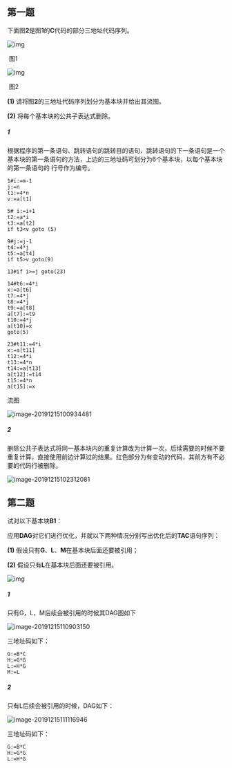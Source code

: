 ## 第一题

下面图**2**是图**1**的**C**代码的部分三地址代码序列。

![img](Untitled.assets/19A77BAF229307CD75B0512DD6A8B6D4.png)

​                           图1

![img](Untitled.assets/7B25A11407FD65EA8BD3C31275B31AAD.jpg)

​                            图2 

**(1)** 请将图**2**的三地址代码序列划分为基本块并给出其流图。

**(2)** 将每个基本块的公共子表达式删除。

##### 1

根据程序的第一条语句、跳转语句的跳转目的语句、跳转语句的下一条语句是一个基本块的第一条语句的方法，上边的三地址码可划分为6个基本块，以每个基本块的第一条语句的 行号作为编号。

```
1#i:=m-1
j:=n
t1:=4*n
v:=a[t1]

5# i:=i+1
t2:=a*i
t3:=a[t2]
if t3<v goto (5)

9#j:=j-1
t4:=4*j
t5:=a[t4]
if t5>v goto(9)

13#if i>=j goto(23)

14#t6:=4*i
x:=a[t6]
t7:=4*j
t8:=4*j
t9:=a[t8]
a[t7]:=t9
t10:=4*j
a[t10]=x
goto(5)

23#t11:=4*i
x:=a[t11]
t12:=4*i
t13:=4*n
t14:=a[t13]
a[t12]:=t14
t15:=4*n
a[t15]:=x
```

流图

![image-20191215100934481](Untitled.assets/image-20191215100934481.png)

##### 2

删除公共子表达式将同一基本块内的重复计算改为计算一次，后续需要的时候不要重复计算，直接使用前边计算过的结果。红色部分为有变动的代码，其前方有不必要的代码行被删除。

![image-20191215102312081](Untitled.assets/image-20191215102312081.png)

## 第二题

试对以下基本块**B1**：

应用**DAG**对它们进行优化，并就以下两种情况分别写出优化后的**TAC**语句序列：

**(1)** 假设只有**G**、**L**、**M**在基本块后面还要被引用；

**(2)** 假设只有**L**在基本块后面还要被引用。

![img](Untitled.assets/0205430A7874DFBF04D355EF222AEF03.jpg)

##### 1

只有G，L，M后续会被引用的时候其DAG图如下

![image-20191215110903150](Untitled.assets/image-20191215110903150.png)

三地址码如下：

```
G:=B*C
H:=G*G
L:=H*G
M:=L
```

##### 2

只有L后续会被引用的时候，DAG如下：

![image-20191215111116946](Untitled.assets/image-20191215111116946.png)

三地址码如下：

```
G:=B*C
H:=G*G
L:=H*G
```

